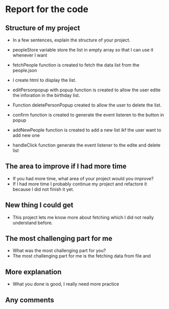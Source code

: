 
# Report for the code


## Structure of my project
  - In a few sentences, explain the structure of your project.
  - peopleStore variable store the list in empty array so that I can use it whenever I want
  - fetchPeople function is created to fetch the data list from the people.json
  - I create html to display the list.
  - editPersonpopup with popup function is created to allow the user edite the inforation in the birthday list.
  - Function deletePersonPopup created to allow the user to delete the list.
  - confirm function is created to generate the event listeren to the button in popup 

  - addNewPeople function is created to add a new list ikf the user want to add new one
  - handleClick function generate the event listener to the edite and delete list



## The area to improve if I had more time
  - If you had more time, what area of your project would you improve?
  - If I had more time I probably continue my project and refactore it because I did not finish it yet.


## New thing I could get
- This project lets me know more about fetching which I did not really understand before.


## The most challenging part for me
- What was the most challenging part for you?
- The most challenging part for me is the fetching data from file and 


## More explanation
- What you done is good, I really need more practice


## Any comments
